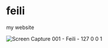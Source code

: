 # feili
my website


![Screen Capture 001 - Feili - 127 0 0 1](https://user-images.githubusercontent.com/37534859/192642464-0e02e5a9-4f1f-48d0-a513-d0a1af60d84c.jpg)
